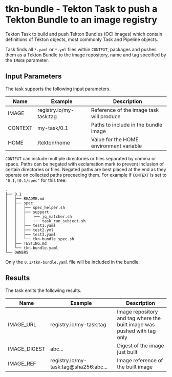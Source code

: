 # tkn-bundle - Tekton Task to push a Tekton Bundle to an image registry

Tekton Task to build and push Tekton Bundles (OCI images) which contain
definitions of Tekton objects, most commonly Task and Pipeline objects.

Task finds all `*.yaml` or `*.yml` files within `CONTEXT`, packages and pushes
them as a Tekton Bundle to the image repository, name and tag specified by the
`IMAGE` parameter.

## Input Parameters

The task supports the following input parameters.

| Name    | Example                 | Description                              |
|---------|-------------------------|------------------------------------------|
| IMAGE   | registry.io/my-task:tag | Reference of the image task will produce |
| CONTEXT | my-task/0.1             | Paths to include in the bundle image     |
| HOME    | /tekton/home            | Value for the HOME environment variable  |

`CONTEXT` can include multiple directories or files separated by comma or space.
Paths can be negated with exclamation mark to prevent inclusion of certain
directories or files. Negated paths are best placed at the end as they operate
on collected paths preceeding them. For example if `CONTEXT` is set to
`"0.1,!0.1/spec"` for this tree:

    .
    ├── 0.1
    │   ├── README.md
    │   ├── spec
    │   │   ├── spec_helper.sh
    │   │   ├── support
    │   │   │   ├── jq_matcher.sh
    │   │   │   └── task_run_subject.sh
    │   │   ├── test1.yaml
    │   │   ├── test2.yml
    │   │   ├── test3.yaml
    │   │   └── tkn-bundle_spec.sh
    │   ├── TESTING.md
    │   └── tkn-bundle.yaml
    └── OWNERS

Only the `0.1/tkn-bundle.yaml` file will be included in the bundle.

## Results

The task emits the following results.

| Name         | Example                               | Description                                                     |
|--------------|---------------------------------------|-----------------------------------------------------------------|
| IMAGE_URL    | registry.io/my-task:tag               | Image repository and tag where the built image was pushed with tag only |
| IMAGE_DIGEST | abc...                                | Digest of the image just built                                  |
| IMAGE_REF    | registry.io/my-task:tag@sha256:abc... | Image reference of the built image                              |
